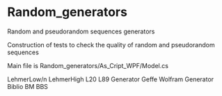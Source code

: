 # Random_generators
Random and pseudorandom sequences generators

Construction of tests to check the quality of random and
pseudorandom sequences

Main file is Random_generators/As_Cript_WPF/Model.cs

LehmerLow/n
LehmerHigh
L20
L89
Generator Geffe
Wolfram Generator
Biblio
BM
BBS
